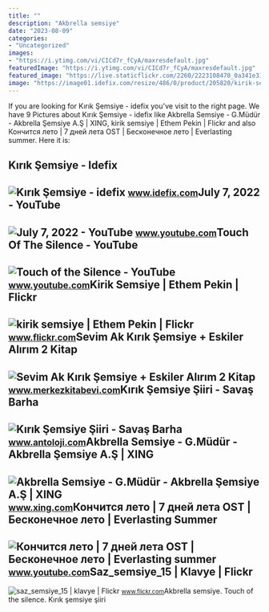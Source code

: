 ```yaml
---
title: ""
description: "Akbrella semsiye"
date: "2023-08-09"
categories:
- "Uncategorized"
images:
- "https://i.ytimg.com/vi/CICd7r_fCyA/maxresdefault.jpg"
featuredImage: "https://i.ytimg.com/vi/CICd7r_fCyA/maxresdefault.jpg"
featured_image: "https://live.staticflickr.com/2260/2223108470_0a341e311a_b.jpg"
image: "https://image01.idefix.com/resize/486/0/product/205820/kirik-semsiye-6436a10c6f024.jpg"
---
```


If you are looking for Kırık Şemsiye - idefix you've visit to the right page. We have 9 Pictures about Kırık Şemsiye - idefix like Akbrella Semsiye - G.Müdür - Akbrella Şemsiye A.Ş | XING, kirik semsiye | Ethem Pekin | Flickr and also Кончится лето | 7 дней лета OST | Бесконечное лето | Everlasting summer. Here it is:

Kırık Şemsiye - Idefix
----------------------

 ![Kırık Şemsiye - idefix](https://image01.idefix.com/resize/486/0/product/205820/kirik-semsiye-6436a10c6f024.jpg) <small>www.idefix.com</small>July 7, 2022 - YouTube
----------------------

 ![July 7, 2022 - YouTube](https://i.ytimg.com/vi/EmnGMIJCpnY/maxres2.jpg?sqp=-oaymwEoCIAKENAF8quKqQMcGADwAQH4AZQDgALQBYoCDAgAEAEYfyAmKBwwDw==&rs=AOn4CLDP-kSHrFjtubbdVwtR_Qb5r_fcyA) <small>www.youtube.com</small>Touch Of The Silence - YouTube
------------------------------

 ![Touch of the Silence - YouTube](https://i.ytimg.com/vi/8r_FcYa6CJg/maxresdefault.jpg) <small>www.youtube.com</small>Kirik Semsiye | Ethem Pekin | Flickr
------------------------------------

 ![kirik semsiye | Ethem Pekin | Flickr](https://live.staticflickr.com/2260/2223108470_0a341e311a_b.jpg) <small>www.flickr.com</small>Sevim Ak Kırık Şemsiye + Eskiler Alırım 2 Kitap
-----------------------------------------------

 ![Sevim Ak Kırık Şemsiye + Eskiler Alırım 2 Kitap](https://st3.myideasoft.com/idea/dq/17/myassets/products/501/sevim-ak-kirik-semsiye-eskiler-alirim-2-kitap-36191.jpeg?revision=1668947682) <small>www.merkezkitabevi.com</small>Kırık Şemsiye Şiiri - Savaş Barha
---------------------------------

 ![Kırık Şemsiye Şiiri - Savaş Barha](https://www.antoloji.com/i/siir/2020/12/20/kirik-semsiye-3.jpg) <small>www.antoloji.com</small>Akbrella Semsiye - G.Müdür - Akbrella Şemsiye A.Ş | XING
--------------------------------------------------------

 ![Akbrella Semsiye - G.Müdür - Akbrella Şemsiye A.Ş | XING](https://profile-images.xing.com/images/d2cb96de9203468c4976cac5521cbc7a-1/akbrella-semsiye.1024x1024.jpg) <small>www.xing.com</small>Кончится лето | 7 дней лета OST | Бесконечное лето | Everlasting Summer
-----------------------------------------------------------------------

 ![Кончится лето | 7 дней лета OST | Бесконечное лето | Everlasting summer](https://i.ytimg.com/vi/CICd7r_fCyA/maxresdefault.jpg) <small>www.youtube.com</small>Saz\_semsiye\_15 | Klavye | Flickr
----------------------------------

 ![saz_semsiye_15 | klavye | Flickr](https://live.staticflickr.com/5213/5522315291_b1dda12c57_z.jpg) <small>www.flickr.com</small>Akbrella semsiye. Touch of the silence. Kırık şemsiye şiiri
